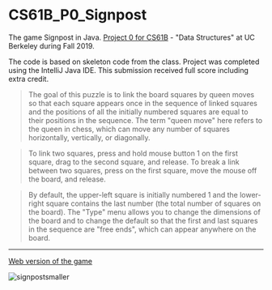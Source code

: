# CS61B_P0_Signpost
The game Signpost in Java. [Project 0 for CS61B](http://inst.eecs.berkeley.edu/~cs61b/fa19/materials/proj/proj0/) - "Data Structures" at UC Berkeley during Fall 2019.

The code is based on skeleton code from the class. Project was completed using the IntelliJ Java IDE. This submission received full score including extra credit.

> The goal of this puzzle is to link the board squares by queen moves so that each square appears once in the sequence of linked squares and the positions of all the initially numbered squares are equal to their positions in the sequence. The term "queen move" here refers to the queen in chess, which can move any number of squares horizontally, vertically, or diagonally.

> To link two squares, press and hold mouse button 1 on the first square, drag to the second square, and release. To break a link between two squares, press on the first square, move the mouse off the board, and release.

> By default, the upper-left square is initially numbered 1 and the lower-right square contains the last number (the total number of squares on the board). The "Type" menu allows you to change the dimensions of the board and to change the default so that the first and last squares in the sequence are "free ends", which can appear anywhere on the board.

---

[Web version of the game](https://www.chiark.greenend.org.uk/~sgtatham/puzzles/js/signpost.html)


![signpostsmaller](https://user-images.githubusercontent.com/54779918/83333880-24dc2e80-a2a3-11ea-95f3-d2fc454b6551.gif)

